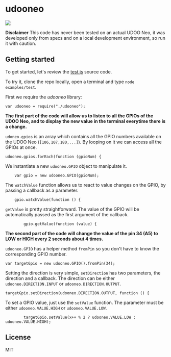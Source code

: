 # udooneo

![](http://i.imgur.com/ef7aNZi.png)

**Disclaimer**
This code has never been tested on an actual UDOO Neo, it was developed only from specs and on a local development environment, so run it with caution.

## Getting started
To get started, let's review the [test.js](https://github.com/bouiboui/udooneo/blob/master/examples/test.js) source code.

To try it, clone the repo locally, open a terminal and type ``node examples/test``.

First we require the *udooneo* library:

	var udooneo = require("./udooneo");
	
**The first part of the code will allow us to listen to all the GPIOs of the UDOO Neo, and to display the new value in the terminal everytime there is a change.**

``udoneo.gpios`` is an array which contains all the GPIO numbers available on the UDOO Neo (``[106,107,180,...]``). By looping on it we can access all the GPIOs at once.
	
	udooneo.gpios.forEach(function (gpioNum) {
	
We instantiate a new ``udooneo.GPIO`` object to manipulate it.
	
    	var gpio = new udooneo.GPIO(gpioNum);
    	
The ``watchValue`` function allows us to react to value changes on the GPIO, by passing a callback as a parameter.

    	gpio.watchValue(function () {
    	
``getValue`` is pretty straightforward. The value of the GPIO will be automatically passed as the first argument of the callback.

        	gpio.getValue(function (value) {

**The second part of the code will change the value of the pin 34 (A5) to LOW or HIGH every 2 seconds about 4 times.**
	
``udooneo.GPIO`` has a helper method ``fromPin`` so you don't have to know the corresponding GPIO number.

	var targetGpio = new udooneo.GPIO().fromPin(34);

Setting the direction is very simple, ``setDirection`` has two parameters, the direction and a callback. The direction can be either ``udooneo.DIRECTION.INPUT`` or ``udooneo.DIRECTION.OUTPUT``.

	targetGpio.setDirection(udooneo.DIRECTION.OUTPUT, function () {
	
To set a GPIO value, just use the ``setValue`` function. The parameter must be either ``udooneo.VALUE.HIGH`` or ``udooneo.VALUE.LOW``.

        	targetGpio.setValue(x++ % 2 ? udooneo.VALUE.LOW : udooneo.VALUE.HIGH);
        	
## License
MIT
